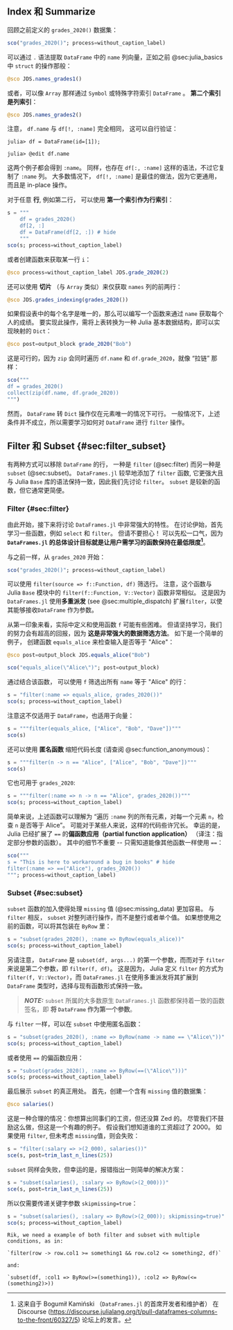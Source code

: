 ## Index 和 Summarize

回顾之前定义的 `grades_2020()` 数据集：

```jl
sco("grades_2020()"; process=without_caption_label)
```

可以通过 `.` 语法提取 `DataFrame` 中的 `name` 列向量，正如之前 @sec:julia_basics 中 `struct` 的操作那般：

```jl
@sco JDS.names_grades1()
```

或者，可以像 `Array` 那样通过 `Symbol` 或特殊字符索引 `DataFrame` 。
**第二个索引是列索引**：

```jl
@sco JDS.names_grades2()
```

注意， `df.name` 与 `df[!, :name]` 完全相同， 这可以自行验证：

```
julia> df = DataFrame(id=[1]);

julia> @edit df.name
```

这两个例子都会得到 `:name`。
同样，也存在 `df[:, :name]` 这样的语法，不过它复制了 `:name` 列。
大多数情况下， `df[!, :name]` 是最佳的做法，因为它更通用，而且是 in-place 操作。

对于任意 **行**, 例如第二行， 可以使用 **第一个索引作为行索引**：

```jl
s = """
    df = grades_2020()
    df[2, :]
    df = DataFrame(df[2, :]) # hide
    """
sco(s; process=without_caption_label)
```

或者创建函数来获取某一行 `i`：

```jl
@sco process=without_caption_label JDS.grade_2020(2)
```

还可以使用 **切片** （与 `Array` 类似）来仅获取 `names` 列的前两行：

```jl
@sco JDS.grades_indexing(grades_2020())
```

如果假设表中的每个名字是唯一的，那么可以编写一个函数来通过 `name` 获取每个人的成绩。
要实现此操作，需将上表转换为一种 Julia 基本数据结构，即可以实现映射的 `Dict`：

```jl
@sco post=output_block grade_2020("Bob")
```

这是可行的，因为 `zip` 会同时遍历 `df.name` 和 `df.grade_2020`，就像 “拉链” 那样：

```jl
sco("""
df = grades_2020()
collect(zip(df.name, df.grade_2020))
""")
```

然而， `DataFrame` 转 `Dict` 操作仅在元素唯一的情况下可行。
一般情况下，上述条件并不成立，所以需要学习如何对 `DataFrame` 进行 `filter` 操作。

## Filter 和 Subset {#sec:filter_subset}

有两种方式可以移除 `DataFrame` 的行， 一种是 `filter` (@sec:filter) 而另一种是 `subset` (@sec:subset)。
`DataFrames.jl` 较早地添加了 `filter` 函数, 它更强大且与 Julia `Base` 库的语法保持一致，因此我们先讨论 `filter`。
`subset` 是较新的函数，但它通常更简便。

### Filter {#sec:filter}

由此开始，接下来将讨论 `DataFrames.jl` 中非常强大的特性。
在讨论伊始，首先学习一些函数，例如 `select` 和 `filter`。
但请不要担心！
可以先松一口气，因为 **`DataFrames.jl` 的总体设计目标就是让用户需学习的函数保持在最低限度[^verbs]**。

[^verbs]: 这来自于 Bogumił Kamiński （`DataFrames.jl` 的首席开发者和维护者） 在 Discourse (<https://discourse.julialang.org/t/pull-dataframes-columns-to-the-front/60327/5>) 论坛上的发言。

与之前一样，从 `grades_2020` 开始：

```jl
sco("grades_2020()"; process=without_caption_label)
```

可以使用 `filter(source => f::Function, df)` 筛选行。
注意，这个函数与 Julia `Base` 模块中的 `filter(f::Function, V::Vector)` 函数非常相似。
这是因为 `DataFrames.jl` 使用**多重派发** (see @sec:multiple_dispatch) 扩展`filter`，以使其能够接收`DataFrame` 作为参数。

从第一印象来看，实际中定义和使用函数 `f` 可能有些困难。
但请坚持学习，我们的努力会有超高的回报，因为 **这是非常强大的数据筛选方法**。
如下是一个简单的例子， 创建函数 `equals_alice` 来检查输入是否等于 "Alice"：

```jl
@sco post=output_block JDS.equals_alice("Bob")
```

```jl
sco("equals_alice(\"Alice\")"; post=output_block)
```

通过结合该函数， 可以使用 `f` 筛选出所有 `name` 等于 "Alice" 的行：

```jl
s = "filter(:name => equals_alice, grades_2020())"
sco(s; process=without_caption_label)
```

注意这不仅适用于 `DataFrame`，也适用于向量：

```jl
s = """filter(equals_alice, ["Alice", "Bob", "Dave"])"""
sco(s)
```

还可以使用 **匿名函数** 缩短代码长度 (请查阅 @sec:function_anonymous)：

```jl
s = """filter(n -> n == "Alice", ["Alice", "Bob", "Dave"])"""
sco(s)
```

它也可用于 `grades_2020`:

```jl
s = """filter(:name => n -> n == "Alice", grades_2020())"""
sco(s; process=without_caption_label)
```

简单来说，上述函数可以理解为 “遍历 `:name` 列的所有元素，对每一个元素 `n`，检查 `n` 是否等于 Alice”。
可能对于某些人来说，这样的代码些许冗长。
幸运的是，Julia 已经扩展了 `==` 的**偏函数应用（partial function application）** （译注：指定部分参数的函数）。
其中的细节不重要 -- 只需知道能像其他函数一样使用 `==`：

```jl
sco("""
s = "This is here to workaround a bug in books" # hide
filter(:name => ==("Alice"), grades_2020())
"""; process=without_caption_label)
```

### Subset {#sec:subset}

`subset` 函数的加入使得处理 `missing` 值 (@sec:missing_data) 更加容易。
与 `filter` 相反， `subset` 对整列进行操作，而不是整行或者单个值。
如果想使用之前的函数，可以将其包装在 `ByRow` 里：

```jl
s = "subset(grades_2020(), :name => ByRow(equals_alice))"
sco(s; process=without_caption_label)
```

另请注意， `DataFrame` 是 `subset(df, args...)` 的第一个参数，而而对于 `filter` 来说是第二个参数，即 `filter(f, df)`。
这是因为， Julia 定义 `filter` 的方式为 `filter(f, V::Vector)`，而 `DataFrames.jl` 在使用多重派发将其扩展到 `DataFrame` 类型时，选择与现有函数形式保持一致。

> **_NOTE:_**
> `subset` 所属的大多数原生 `DataFrames.jl` 函数都保持着一致的函数签名，即 **将 `DataFrame` 作为第一个参数**。

与 `filter` 一样，可以在 `subset` 中使用匿名函数：

```jl
s = "subset(grades_2020(), :name => ByRow(name -> name == \"Alice\"))"
sco(s; process=without_caption_label)
```

或者使用 `==` 的偏函数应用：

```jl
s = "subset(grades_2020(), :name => ByRow(==(\"Alice\")))"
sco(s; process=without_caption_label)
```

最后展示 `subset` 的真正用处。
首先，创建一个含有 `missing` 值的数据集：

```jl
@sco salaries()
```

这是一种合理的情况：你想算出同事们的工资，但还没算 Zed 的。
尽管我们不鼓励这么做，但这是一个有趣的例子。
假设我们想知道谁的工资超过了 2000。
如果使用 `filter`, 但未考虑 `missing`值，则会失败：

```jl
s = "filter(:salary => >(2_000), salaries())"
sce(s, post=trim_last_n_lines(25))
```

`subset` 同样会失败，但幸运的是，报错指出一则简单的解决方案：

```jl
s = "subset(salaries(), :salary => ByRow(>(2_000)))"
sce(s, post=trim_last_n_lines(25))
```

所以仅需要传递关键字参数 `skipmissing=true`：

```jl
s = "subset(salaries(), :salary => ByRow(>(2_000)); skipmissing=true)"
sco(s; process=without_caption_label)
```

```{=comment}
Rik, we need a example of both filter and subset with multiple conditions, as in:

`filter(row -> row.col1 >= something1 && row.col2 <= something2, df)`

and:

`subset(df, :col1 => ByRow(>=(something1)), :col2 => ByRow(<=(something2)>))
```
